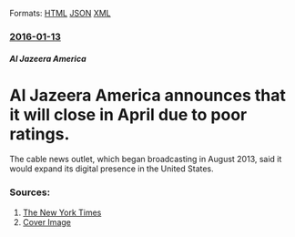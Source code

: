 
Formats: [HTML](/news/2016/01/13/al-jazeera-america-announces-that-it-will-close-in-april-due-to-poor-ratings.html)  [JSON](/news/2016/01/13/al-jazeera-america-announces-that-it-will-close-in-april-due-to-poor-ratings.json)  [XML](/news/2016/01/13/al-jazeera-america-announces-that-it-will-close-in-april-due-to-poor-ratings.xml)  

### [2016-01-13](/news/2016/01/13/index.md)

##### Al Jazeera America
# Al Jazeera America announces that it will close in April due to poor ratings. 

The cable news outlet, which began broadcasting in August 2013, said it would expand its digital presence in the United States.


### Sources:

1. [The New York Times](https://www.nytimes.com/2016/01/14/business/media/al-jazeera-america-to-shut-down-in-april.html)
1. [Cover Image](https://static01.nyt.com/images/2016/01/14/business/14jazeera-web1/14jazeera-web1-facebookJumbo.jpg)

